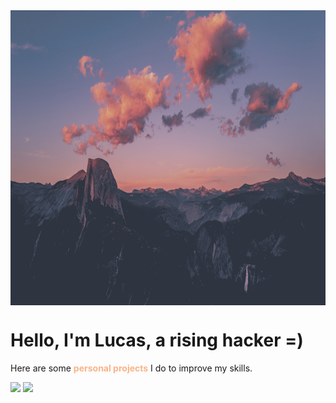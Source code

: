 <img align="center" height="472" width="100%" src="mountains.png" />

# Hello, I'm Lucas, a rising hacker =)

Here are some **<span style="color:#fAB387">personal projects</span>** I do to improve my skills.

<img src="https://github-readme-stats.vercel.app/api?username=th3l1ghtd3m0n&show_icons=true&bg_color=1e1e2e&text_color=cdd6f4&icon_color=cba6f7&title_color=fab387" />

<img src="https://github-readme-stats.vercel.app/api/top-langs/?username=th3l1ghtd3m0n&show_icons=true&bg_color=1e1e2e&text_color=cdd6f4&icon_color=cba6f7&title_color=fab387" />
